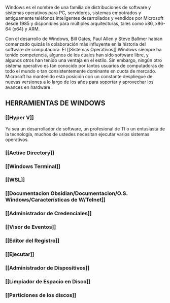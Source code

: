 Windows es el nombre de una familia de distribuciones de software y sistemas operativos para PC, servidores, sistemas empotrados y antiguamente teléfonos inteligentes desarrollados y vendidos por Microsoft desde 1985 y disponibles para múltiples arquitecturas, tales como x86, x86-64 (x64) y ARM.

Con el desarrollo de Windows, Bill Gates, Paul Allen y Steve Ballmer habían comenzado quizás la colaboración más influyente en la historia del software de computadora. El [[Sistemas Operativos]] Windows siempre ha tenido competencia, algunos de los cuales han sido software libre, y algunos otros han tenido una ventaja en el estilo. Sin embargo, ningún otro sistema operativo es tan conocido por tantos usuarios de computadoras de todo el mundo o tan consistentemente dominante en cuota de mercado. Microsoft ha mantenido esta posición con un constante despliegue de nuevas versiones a lo largo de los años para soportar y aprovechar los avances en hardware.
## HERRAMIENTAS DE WINDOWS

### [[Hyper V]]

Ya sea un desarrollador de software, un profesional de TI o un entusiasta de la tecnología, muchos de ustedes necesitan ejecutar varios sistemas operativos.
### [[Active Directory]]

### [[Windows Terminal]]

### [[WSL]]

### [[Documentacion Obsidian/Documentacion/O.S. Windows/Características de W/Telnet]]

### [[Administrador de Credenciales]]

### [[Visor de Eventos]]

### [[Editor del Registro]]

### [[Ejecutar]]

### [[Administrador de Dispositivos]]

### [[Limpiador de Espacio en Disco]]

### [[Particiones de los discos]]
